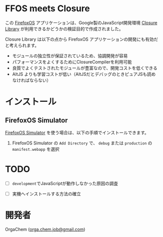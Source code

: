 # FFOS meets Closure
この [FirefoxOS](http://www.mozilla.jp/firefoxos/) アプリケーションは、Google製のJavaScript開発環境 [Closure Library](https://developers.google.com/closure/library/?hl=ja) が利用できるかどうかの検証目的で作成されました。

Closure Library は以下の点から FirefoxOS アプリケーションの開発にも有効だと考えられます。

 * モジュールの独立性が保証されているため、協調開発が容易
 * パフォーマンスをよくするためにClosureCompilerを利用可能
 * 良質でよくテストされたモジュールが豊富なので、開発コストを低くできる
 * AltJS よりも学習コストが低い（AltJSだとデバッグのときピュアJSも読めなければならない）


# インストール
## FirefoxOS Simulator
[FirefoxOS Simulator](https://developer.mozilla.org/ja/docs/Tools/Firefox_OS_Simulator) を使う場合は、以下の手順でインストールできます。

1. FirefoxOS Simulator の `Add Directory` で、 `debug` または `production` の `manifest.webapp` を選択


# TODO
 - [ ] `development`でJavaScriptが動作しなかった原因の調査
 - [ ] 実機へインストールする方法の確立


# 開発者
OrgaChem (orga.chem.job@gmail.com)
